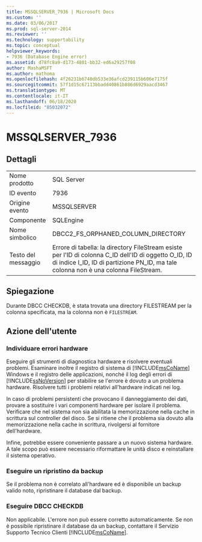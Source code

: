 ```yaml
---
title: MSSQLSERVER_7936 | Microsoft Docs
ms.custom: ''
ms.date: 03/06/2017
ms.prod: sql-server-2014
ms.reviewer: ''
ms.technology: supportability
ms.topic: conceptual
helpviewer_keywords:
- 7936 (Database Engine error)
ms.assetid: d78fc8a9-d173-4801-bb32-ed6a29257f08
author: MashaMSFT
ms.author: mathoma
ms.openlocfilehash: 4f26231b6740db533e36afcd239115b606e7175f
ms.sourcegitcommit: 57f1d15c67113bbadd40861b886d6929aacd3467
ms.translationtype: MT
ms.contentlocale: it-IT
ms.lasthandoff: 06/18/2020
ms.locfileid: "85032072"
---
```

# <a name="mssqlserver_7936"></a>MSSQLSERVER_7936
    
## <a name="details"></a>Dettagli  
  
|||  
|-|-|  
|Nome prodotto|SQL Server|  
|ID evento|7936|  
|Origine evento|MSSQLSERVER|  
|Componente|SQLEngine|  
|Nome simbolico|DBCC2_FS_ORPHANED_COLUMN_DIRECTORY|  
|Testo del messaggio|Errore di tabella: la directory FileStream esiste per l'ID di colonna C_ID dell'ID di oggetto O_ID, ID di indice I_ID, ID di partizione PN_ID, ma tale colonna non è una colonna FileStream.|  
  
## <a name="explanation"></a>Spiegazione  
 Durante DBCC CHECKDB, è stata trovata una directory FILESTREAM per la colonna specificata, ma la colonna non è `FILESTREAM`.  
  
## <a name="user-action"></a>Azione dell'utente  
  
### <a name="look-for-hardware-failure"></a>Individuare errori hardware  
 Eseguire gli strumenti di diagnostica hardware e risolvere eventuali problemi. Esaminare inoltre il registro di sistema di [!INCLUDE[msCoName](../../includes/msconame-md.md)] Windows e il registro delle applicazioni, nonché il log degli errori di [!INCLUDE[ssNoVersion](../../includes/ssnoversion-md.md)] per stabilire se l'errore è dovuto a un problema hardware. Risolvere tutti i problemi relativi all'hardware indicati nei log.  
  
 In caso di problemi persistenti che provocano il danneggiamento dei dati, provare a sostituire i vari componenti hardware per isolare il problema. Verificare che nel sistema non sia abilitata la memorizzazione nella cache in scrittura sul controller del disco. Se si ritiene che il problema sia dovuto alla memorizzazione nella cache in scrittura, rivolgersi al fornitore dell'hardware.  
  
 Infine, potrebbe essere conveniente passare a un nuovo sistema hardware. A tale scopo può essere necessario riformattare le unità disco e reinstallare il sistema operativo.  
  
### <a name="restore-from-backup"></a>Eseguire un ripristino da backup  
 Se il problema non è correlato all'hardware ed è disponibile un backup valido noto, ripristinare il database dal backup.  
  
### <a name="run-dbcc-checkdb"></a>Eseguire DBCC CHECKDB  
 Non applicabile. L'errore non può essere corretto automaticamente. Se non è possibile ripristinare il database da un backup, contattare il Servizio Supporto Tecnico Clienti [!INCLUDE[msCoName](../../includes/msconame-md.md)].  
  
  
